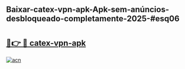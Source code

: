 ## Baixar-catex-vpn-apk-Apk-sem-anúncios-desbloqueado-completamente-2025-#esq06

# <h2><a href="https://ainizakaria.my?title=catex-vpn-apk&ref=20M">🔗👉 🔴 catex-vpn-apk</a></h2>

[![acn](https://github.com/user-attachments/assets/0f9c940e-d8b0-45ae-aac7-cd30a18b3e1c)](https://ainizakaria.my?title=catex-vpn-apk&ref=20M)

